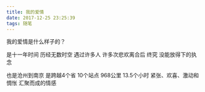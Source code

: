 ```yaml
---
title: 我的爱情
date: 2017-12-25 23:25:39
tags: 随笔
---
```

我的爱情是什么样子的？
<!--more-->
是十一年时间
历经无数时空
遇过许多人
许多次悲欢离合后
终究
没能放得下的执念

也是沧州到南京
是跨越4个省
10个站点
968公里
13.5个小时
紧张、欢喜、激动和惆怅
汇聚而成的情感
